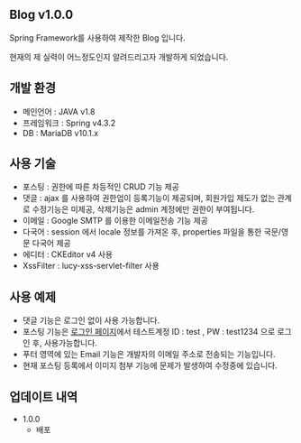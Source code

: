 ## Blog v1.0.0
Spring Framework를 사용하여 제작한 Blog 입니다.

현재의 제 실력이 어느정도인지 알려드리고자 개발하게 되었습니다.



## 개발 환경
* 메인언어 : JAVA v1.8
* 프레임워크 : Spring v4.3.2
* DB : MariaDB v10.1.x

## 사용 기술
* 포스팅 : 권한에 따른 차등적인 CRUD 기능 제공
* 댓글 : ajax 를 사용하여 권한업이 등록기능이 제공되며, 회원가입 제도가 없는 관계로 수정기능은 미제공, 삭제기능은 admin 계정에만 권한이 부여됩니다.
* 이메일 : Google SMTP 를 이용한 이메일전송 기능 제공
* 다국어 : session 에서 locale 정보를 가져온 후, properties 파일을 통한 국문/영문 다국어 제공
* 에디터 : CKEditor v4 사용
* XssFilter : lucy-xss-servlet-filter 사용

## 사용 예제
* 댓글 기능은 로그인 없이 사용 가능합니다.
* 포스팅 기능은 [로그인 페이지](http://myhyem.cafe24.com/signIn.do)에서 테스트계정 ID : test , PW : test1234 으로
로그인 후, 사용가능합니다.
* 푸터 영역에 있는 Email 기능은 개발자의 이메일 주소로 전송되는 기능입니다.
* 현재 포스팅 등록에서 이미지 첨부 기능에 문제가 발생하여 수정중에 있습니다.

## 업데이트 내역
* 1.0.0
  * 배포
